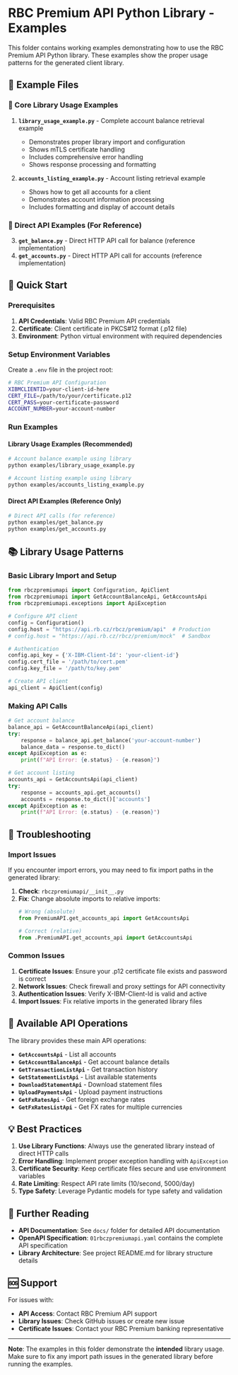 # RBC Premium API Python Library - Examples

This folder contains working examples demonstrating how to use the RBC Premium API Python library. These examples show the proper usage patterns for the generated client library.

## 📁 Example Files

### 🏦 Core Library Usage Examples

1. **`library_usage_example.py`** - Complete account balance retrieval example
   - Demonstrates proper library import and configuration
   - Shows mTLS certificate handling
   - Includes comprehensive error handling
   - Shows response processing and formatting

2. **`accounts_listing_example.py`** - Account listing retrieval example
   - Shows how to get all accounts for a client
   - Demonstrates account information processing
   - Includes formatting and display of account details

### 🔧 Direct API Examples (For Reference)

3. **`get_balance.py`** - Direct HTTP API call for balance (reference implementation)
4. **`get_accounts.py`** - Direct HTTP API call for accounts (reference implementation)

## 🚀 Quick Start

### Prerequisites

1. **API Credentials**: Valid RBC Premium API credentials
2. **Certificate**: Client certificate in PKCS#12 format (.p12 file)
3. **Environment**: Python virtual environment with required dependencies

### Setup Environment Variables

Create a `.env` file in the project root:

```bash
# RBC Premium API Configuration
XIBMCLIENTID=your-client-id-here
CERT_FILE=/path/to/your/certificate.p12
CERT_PASS=your-certificate-password
ACCOUNT_NUMBER=your-account-number
```

### Run Examples

#### Library Usage Examples (Recommended)

```bash
# Account balance example using library
python examples/library_usage_example.py

# Account listing example using library  
python examples/accounts_listing_example.py
```

#### Direct API Examples (Reference Only)

```bash
# Direct API calls (for reference)
python examples/get_balance.py
python examples/get_accounts.py
```

## 📚 Library Usage Patterns

### Basic Library Import and Setup

```python
from rbczpremiumapi import Configuration, ApiClient
from rbczpremiumapi import GetAccountBalanceApi, GetAccountsApi
from rbczpremiumapi.exceptions import ApiException

# Configure API client
config = Configuration()
config.host = "https://api.rb.cz/rbcz/premium/api"  # Production
# config.host = "https://api.rb.cz/rbcz/premium/mock"  # Sandbox

# Authentication
config.api_key = {'X-IBM-Client-Id': 'your-client-id'}
config.cert_file = '/path/to/cert.pem'
config.key_file = '/path/to/key.pem'

# Create API client
api_client = ApiClient(config)
```

### Making API Calls

```python
# Get account balance
balance_api = GetAccountBalanceApi(api_client)
try:
    response = balance_api.get_balance('your-account-number')
    balance_data = response.to_dict()
except ApiException as e:
    print(f"API Error: {e.status} - {e.reason}")

# Get account listing
accounts_api = GetAccountsApi(api_client)
try:
    response = accounts_api.get_accounts()
    accounts = response.to_dict()['accounts']
except ApiException as e:
    print(f"API Error: {e.status} - {e.reason}")
```

## 🔧 Troubleshooting

### Import Issues

If you encounter import errors, you may need to fix import paths in the generated library:

1. **Check**: `rbczpremiumapi/__init__.py`
2. **Fix**: Change absolute imports to relative imports:
   ```python
   # Wrong (absolute)
   from PremiumAPI.get_accounts_api import GetAccountsApi
   
   # Correct (relative)
   from .PremiumAPI.get_accounts_api import GetAccountsApi
   ```

### Common Issues

1. **Certificate Issues**: Ensure your .p12 certificate file exists and password is correct
2. **Network Issues**: Check firewall and proxy settings for API connectivity
3. **Authentication Issues**: Verify X-IBM-Client-Id is valid and active
4. **Import Issues**: Fix relative imports in the generated library files

## 🎯 Available API Operations

The library provides these main API operations:

- **`GetAccountsApi`** - List all accounts
- **`GetAccountBalanceApi`** - Get account balance details
- **`GetTransactionListApi`** - Get transaction history
- **`GetStatementListApi`** - List available statements
- **`DownloadStatementApi`** - Download statement files
- **`UploadPaymentsApi`** - Upload payment instructions
- **`GetFxRatesApi`** - Get foreign exchange rates
- **`GetFxRatesListApi`** - Get FX rates for multiple currencies

## 💡 Best Practices

1. **Use Library Functions**: Always use the generated library instead of direct HTTP calls
2. **Error Handling**: Implement proper exception handling with `ApiException`
3. **Certificate Security**: Keep certificate files secure and use environment variables
4. **Rate Limiting**: Respect API rate limits (10/second, 5000/day)
5. **Type Safety**: Leverage Pydantic models for type safety and validation

## 📖 Further Reading

- **API Documentation**: See `docs/` folder for detailed API documentation
- **OpenAPI Specification**: `01rbczpremiumapi.yaml` contains the complete API specification
- **Library Architecture**: See project README.md for library structure details

## 🆘 Support

For issues with:
- **API Access**: Contact RBC Premium API support
- **Library Issues**: Check GitHub issues or create new issue
- **Certificate Issues**: Contact your RBC Premium banking representative

---

**Note**: The examples in this folder demonstrate the **intended** library usage. Make sure to fix any import path issues in the generated library before running the examples.